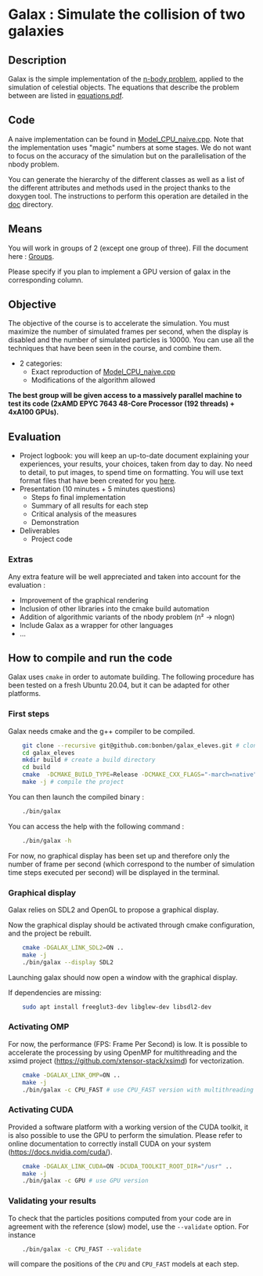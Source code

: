 # Galax : Simulate the collision of two galaxies

## Description

Galax is the simple implementation of the [n-body problem](https://en.wikipedia.org/wiki/N-body_problem), applied to the simulation of celestial objects. The equations that describe the problem between are listed in [equations.pdf](equations.pdf).

## Code

A naive implementation can be found in [Model_CPU_naive.cpp](src/Model/Model_CPU/Model_CPU_naive/Model_CPU_naive.cpp). Note that the implementation uses "magic" numbers at some stages. We do not want to focus on the accuracy of the simulation but on the parallelisation of the nbody problem.

You can generate the hierarchy of the different classes as well as a list of the different attributes and methods used in the project thanks to the doxygen tool. The instructions to perform this operation are detailed in the [doc](doc) directory.

## Means

You will work in groups of 2 (except one group of three). Fill the document here : [Groups](https://partage.imt.fr/index.php/s/NMj4Ag9ewyxpCen).

Please specify if you plan to implement a GPU version of galax in the corresponding column.

## Objective

The objective of the course is to accelerate the simulation. You must maximize the number of simulated frames per second, when the display is disabled and the number of simulated particles is 10000. You can use all the techniques that have been seen in the course, and combine them.

* 2 categories:
  * Exact reproduction of [Model_CPU_naive.cpp](src/Model/Model_CPU/Model_CPU_naive/Model_CPU_naive.cpp)
  * Modifications of the algorithm allowed

**The best group will be given access to a massively parallel machine to test its code (2xAMD EPYC 7643 48-Core Processor (192 threads) + 4xA100 GPUs).**

## Evaluation

* Project logbook: you will keep an up-to-date document explaining your experiences, your results, your choices, taken from day to day. No need to detail, to put images, to spend time on formatting. You will use text format files that have been created for you [here](https://partage.imt.fr/index.php/s/i85BRAPKFziT3pq).
* Presentation (10 minutes + 5 minutes questions)
  * Steps fo final implementation
  * Summary of all results for each step
  * Critical analysis of the measures
  * Demonstration
* Deliverables
  * Project code

### Extras

Any extra feature will be well appreciated and taken into account for the evaluation :
* Improvement of the graphical rendering
* Inclusion of other libraries into the cmake build automation
* Addition of algorithmic variants of the nbody problem (n² -> nlogn)
* Include Galax as a wrapper for other languages
* ...
## How to compile and run the code

Galax uses `cmake` in order to automate building.
The following procedure has been tested on a fresh Ubuntu 20.04, but it can be adapted for other platforms.

### First steps

Galax needs cmake and the g++ compiler to be compiled.

```bash
    git clone --recursive git@github.com:bonben/galax_eleves.git # clone repository and update git submodules
    cd galax_eleves
    mkdir build # create a build directory
    cd build
    cmake  -DCMAKE_BUILD_TYPE=Release -DCMAKE_CXX_FLAGS="-march=native" .. # configure project with cmake, using Release build and native arch
    make -j # compile the project
```

You can then launch the compiled binary :
```bash
    ./bin/galax
```

You can access the help with the following command :
```bash
    ./bin/galax -h
```

For now, no graphical display has been set up and therefore only the number of frame per second (which correspond to the number of simulation time steps executed per second) will be displayed in the terminal.

### Graphical display

Galax relies on SDL2 and OpenGL to propose a graphical display.

Now the graphical display should be activated through cmake configuration, and the project be rebuilt.
```bash
    cmake -DGALAX_LINK_SDL2=ON ..
    make -j
    ./bin/galax --display SDL2
```
Launching galax should now open a window with the graphical display.

If dependencies are missing:
```bash
    sudo apt install freeglut3-dev libglew-dev libsdl2-dev
```
### Activating OMP

For now, the performance (FPS: Frame Per Second) is low.
It is possible to accelerate the processing by using OpenMP for multithreading and the xsimd project (https://github.com/xtensor-stack/xsimd) for vectorization.
```bash
    cmake -DGALAX_LINK_OMP=ON ..
    make -j
    ./bin/galax -c CPU_FAST # use CPU_FAST version with multithreading & vectorization
```

### Activating CUDA

Provided a software platform with a working version of the CUDA toolkit, it is also possible to use the GPU to perform the simulation. Please refer to  online documentation to correctly install CUDA on your system (https://docs.nvidia.com/cuda/).

```bash
    cmake -DGALAX_LINK_CUDA=ON -DCUDA_TOOLKIT_ROOT_DIR="/usr" ..
    make -j
    ./bin/galax -c GPU # use GPU version
```

### Validating your results

To check that the particles positions computed from your code are in agreement with the reference (slow) model, use the `--validate` option. For instance
```bash
    ./bin/galax -c CPU_FAST --validate
```
will compare the positions of the `CPU` and `CPU_FAST` models at each step.

